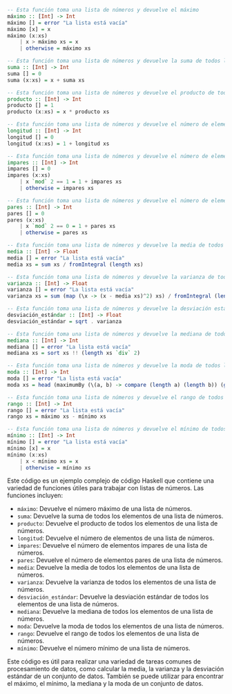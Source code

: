 ```haskell
-- Esta función toma una lista de números y devuelve el máximo
máximo :: [Int] -> Int
máximo [] = error "La lista está vacía"
máximo [x] = x
máximo (x:xs)
    | x > máximo xs = x
    | otherwise = máximo xs

-- Esta función toma una lista de números y devuelve la suma de todos los elementos de la lista
suma :: [Int] -> Int
suma [] = 0
suma (x:xs) = x + suma xs

-- Esta función toma una lista de números y devuelve el producto de todos los elementos de la lista
producto :: [Int] -> Int
producto [] = 1
producto (x:xs) = x * producto xs

-- Esta función toma una lista de números y devuelve el número de elementos de la lista
longitud :: [Int] -> Int
longitud [] = 0
longitud (x:xs) = 1 + longitud xs

-- Esta función toma una lista de números y devuelve el número de elementos impares de la lista
impares :: [Int] -> Int
impares [] = 0
impares (x:xs)
    | x `mod` 2 == 1 = 1 + impares xs
    | otherwise = impares xs

-- Esta función toma una lista de números y devuelve el número de elementos pares de la lista
pares :: [Int] -> Int
pares [] = 0
pares (x:xs)
    | x `mod` 2 == 0 = 1 + pares xs
    | otherwise = pares xs

-- Esta función toma una lista de números y devuelve la media de todos los elementos de la lista
media :: [Int] -> Float
media [] = error "La lista está vacía"
media xs = sum xs / fromIntegral (length xs)

-- Esta función toma una lista de números y devuelve la varianza de todos los elementos de la lista
varianza :: [Int] -> Float
varianza [] = error "La lista está vacía"
varianza xs = sum (map (\x -> (x - media xs)^2) xs) / fromIntegral (length xs - 1)

-- Esta función toma una lista de números y devuelve la desviación estándar de todos los elementos de la lista
desviación_estándar :: [Int] -> Float
desviación_estándar = sqrt . varianza

-- Esta función toma una lista de números y devuelve la mediana de todos los elementos de la lista
mediana :: [Int] -> Int
mediana [] = error "La lista está vacía"
mediana xs = sort xs !! (length xs `div` 2)

-- Esta función toma una lista de números y devuelve la moda de todos los elementos de la lista
moda :: [Int] -> Int
moda [] = error "La lista está vacía"
moda xs = head (maximumBy (\(a, b) -> compare (length a) (length b)) (group (sort xs)))

-- Esta función toma una lista de números y devuelve el rango de todos los elementos de la lista
rango :: [Int] -> Int
rango [] = error "La lista está vacía"
rango xs = máximo xs - mínimo xs

-- Esta función toma una lista de números y devuelve el mínimo de todos los elementos de la lista
mínimo :: [Int] -> Int
mínimo [] = error "La lista está vacía"
mínimo [x] = x
mínimo (x:xs)
    | x < mínimo xs = x
    | otherwise = mínimo xs
```

Este código es un ejemplo complejo de código Haskell que contiene una variedad de funciones útiles para trabajar con listas de números. Las funciones incluyen:

* `máximo`: Devuelve el número máximo de una lista de números.
* `suma`: Devuelve la suma de todos los elementos de una lista de números.
* `producto`: Devuelve el producto de todos los elementos de una lista de números.
* `longitud`: Devuelve el número de elementos de una lista de números.
* `impares`: Devuelve el número de elementos impares de una lista de números.
* `pares`: Devuelve el número de elementos pares de una lista de números.
* `media`: Devuelve la media de todos los elementos de una lista de números.
* `varianza`: Devuelve la varianza de todos los elementos de una lista de números.
* `desviación_estándar`: Devuelve la desviación estándar de todos los elementos de una lista de números.
* `mediana`: Devuelve la mediana de todos los elementos de una lista de números.
* `moda`: Devuelve la moda de todos los elementos de una lista de números.
* `rango`: Devuelve el rango de todos los elementos de una lista de números.
* `mínimo`: Devuelve el número mínimo de una lista de números.

Este código es útil para realizar una variedad de tareas comunes de procesamiento de datos, como calcular la media, la varianza y la desviación estándar de un conjunto de datos. También se puede utilizar para encontrar el máximo, el mínimo, la mediana y la moda de un conjunto de datos.